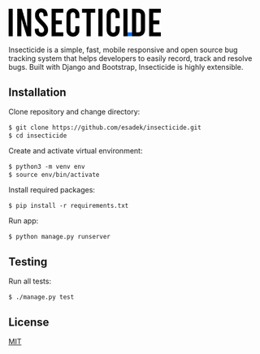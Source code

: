 <img src="bugtracker/static/logo_black.png" width="300">

Insecticide is a simple, fast, mobile responsive and open source bug tracking system that helps developers to easily record, track and resolve bugs. Built with Django and Bootstrap, Insecticide is highly extensible.

## Installation

Clone repository and change directory:
```
$ git clone https://github.com/esadek/insecticide.git
$ cd insecticide
```
Create and activate virtual environment:
```
$ python3 -m venv env
$ source env/bin/activate
```
Install required packages:
```
$ pip install -r requirements.txt
```
Run app:
```
$ python manage.py runserver
```

## Testing

Run all tests:
```
$ ./manage.py test
```

## License

[MIT](https://github.com/esadek/insecticide/blob/main/LICENSE)